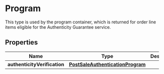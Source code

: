 

# Program

This type is used by the program container, which is returned for order line items eligible for the Authenticity Guarantee service.

## Properties

Name | Type | Description | Notes
------------ | ------------- | ------------- | -------------
**authenticityVerification** | [**PostSaleAuthenticationProgram**](PostSaleAuthenticationProgram.md) |  |  [optional]



